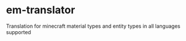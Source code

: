 # em-translator
Translation for minecraft material types and entity types in all languages supported

